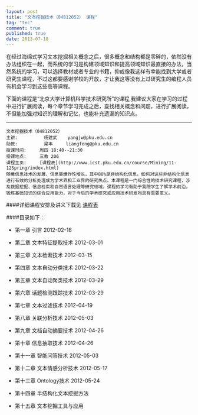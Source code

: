 ```yaml
---
layout: post     
title: "文本挖掘技术（04812052） 课程"   
tag: "tec"   
comment: true     
published: true   
date: 2013-07-18      
---
```


在经过海绵式学习文本挖掘相关概念之后，很多概念和结构都是零碎的，依然没有办法组织在一起，而系统的学习是构建领域知识和提高领域知识最直接的办法，当然系统的学习，可以选择教材或者专业的书籍，抑或像我这样有幸能找到大学或者研究生课程，不过这都要感谢学校的开放，才让我这等没有上过研究生的编程人员有机会学习到这些高等课程。

下面的课程是“北京大学计算机科学技术研究所”的课程,我建议大家在学习的过程中进行扩展阅读，每个章节学习完成之后，查找相关概念和问题，进行扩展阅读，不但能加强对知识的理解和记忆，也能补充遗漏的知识点。

------------

```
文本挖掘技术（04812052）     
主讲:	         杨建武	yangjw@pku.edu.cn    
助教:	         梁丰	    liangfeng@pku.edu.cn      
授课时间:     周四 18:40--21:30	
授课地点:     三教 206	
课程主页:     [课程表](http://www.icst.pku.edu.cn/course/Mining/11-12Spring/index.html)	
随着信息技术的发展，信息量爆炸性增长，其中80%是非结构化信息。如何对这些非结构化信息进行有效的分析处理成为学术界和工业界的研究热点。本课程是一门综合性的技术研究课程，涉及数据挖掘、信息检索和自然语言处理等研究领域。课程的学习有助于我院学生了解学术前沿，锻炼基础知识的综合应用能力，对于今后的学术研究或应用技术研发均具有重要意义。
```

####详细课程安排及讲义下载见 [课程表](http://www.icst.pku.edu.cn/course/Mining/11-12Spring/index.html)	

####目录如下：

- 第一章  引言 2012-02-16	

- 第二章 文本特征提取技术 2012-03-01 	

- 第三章 文本检索技术 2012-03-15 	

- 第四章 文本自动分类技术 2012-03-22 	

- 第五章 文本自动聚类技术 2012-03-29 	

- 第六章 话题检测跟踪技术 2012-03-29

- 第七章 文本过滤技术 2012-04-19 	

- 第八章 关联分析技术 2012-05-03

- 第九章 文档自动摘要技术 2012-04-26 	

- 第十章 信息抽取技术 2012-04-26	

- 第十一章 智能问答技术 2012-05-03  	

- 第十二章 文本情感分析技术 2012-05-17 	

- 第十三章 Ontology技术 2012-05-24 	

- 第十四章 半结构化文本挖掘方法

- 第十五章 文本挖掘工具与应用